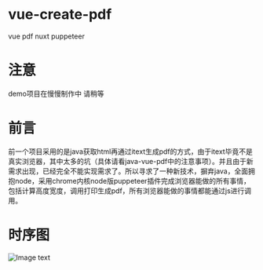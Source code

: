 # vue-create-pdf
vue pdf nuxt puppeteer

# 注意
demo项目在慢慢制作中 请稍等

# 前言
前一个项目采用的是java获取html再通过itext生成pdf的方式，由于itext毕竟不是真实浏览器，其中太多的坑（具体请看java-vue-pdf中的注意事项）。并且由于新需求出现，已经完全不能实现需求了。所以寻求了一种新技术，摒弃java，全面拥抱node，采用chrome内核node版puppeteer插件完成浏览器能做的所有事情，包括计算高度宽度，调用打印生成pdf，所有浏览器能做的事情都能通过js进行调用。


# 时序图
![Image text](https://raw.githubusercontent.com/JannsenYang/vue-create-pdf/master/images/sequence-diagram.png)
